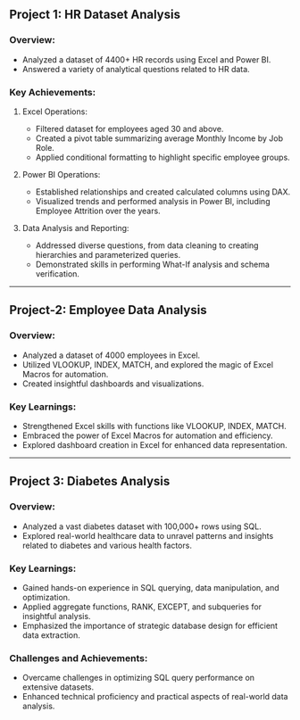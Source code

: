 ## Project 1: HR Dataset Analysis

### Overview:
- Analyzed a dataset of 4400+ HR records using Excel and Power BI.
- Answered a variety of analytical questions related to HR data.

### Key Achievements:
1. Excel Operations:
   - Filtered dataset for employees aged 30 and above.
   - Created a pivot table summarizing average Monthly Income by Job Role.
   - Applied conditional formatting to highlight specific employee groups.

2. Power BI Operations:
   - Established relationships and created calculated columns using DAX.
   - Visualized trends and performed analysis in Power BI, including Employee Attrition over the years.

3. Data Analysis and Reporting:
   - Addressed diverse questions, from data cleaning to creating hierarchies and parameterized queries.
   - Demonstrated skills in performing What-If analysis and schema verification.

----

## Project-2: Employee Data Analysis

### Overview:
- Analyzed a dataset of 4000 employees in Excel.
- Utilized VLOOKUP, INDEX, MATCH, and explored the magic of Excel Macros for automation.
- Created insightful dashboards and visualizations.

### Key Learnings:
- Strengthened Excel skills with functions like VLOOKUP, INDEX, MATCH.
- Embraced the power of Excel Macros for automation and efficiency.
- Explored dashboard creation in Excel for enhanced data representation.

----

## Project 3: Diabetes Analysis

### Overview:
- Analyzed a vast diabetes dataset with 100,000+ rows using SQL.
- Explored real-world healthcare data to unravel patterns and insights related to diabetes and various health factors.

### Key Learnings:
- Gained hands-on experience in SQL querying, data manipulation, and optimization.
- Applied aggregate functions, RANK, EXCEPT, and subqueries for insightful analysis.
- Emphasized the importance of strategic database design for efficient data extraction.

### Challenges and Achievements:
- Overcame challenges in optimizing SQL query performance on extensive datasets.
- Enhanced technical proficiency and practical aspects of real-world data analysis.















